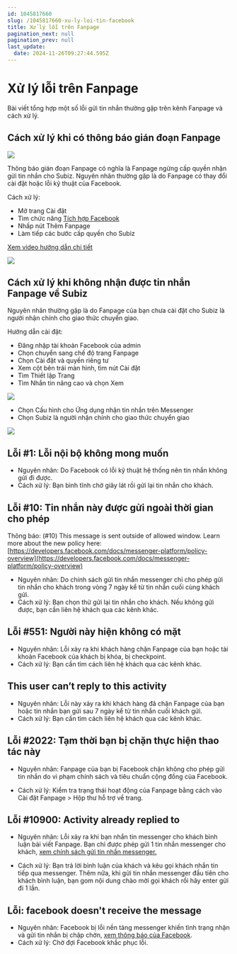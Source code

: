 ```yaml
---
id: 1045817660
slug: /1045817660-xu-ly-loi-tin-facebook
title: Xử lý lỗi trên Fanpage
pagination_next: null
pagination_prev: null
last_update:
  date: 2024-11-26T09:27:44.595Z
---
```


# Xử lý lỗi trên Fanpage 




Bài viết tổng hợp một số lỗi gửi tin nhắn thường gặp trên kênh Fanpage và cách xử lý. 
## Cách xử lý khi có thông báo gián đoạn Fanpage





![](https://vcdn.subiz-cdn.com/file/46b49b2f5e2a828abfe56b3a73c62e9308f9e1a642678eb46436c5ada77c4605_acpxkgumifuoofoosble)




Thông báo gián đoạn Fanpage có nghĩa là Fanpage ngừng cấp quyền nhận gửi tin nhắn cho Subiz. Nguyên nhân thường gặp là do Fanpage có thay đổi cài đặt hoặc lỗi kỹ thuật của Facebook.



Cách xử lý:

- Mở trang Cài đặt
- Tìm chức năng [Tích hợp Facebook](https://app.subiz.com.vn/settings/messenger)
- Nhấp nút Thêm Fanpage
- Làm tiếp các bước cấp quyền cho Subiz



[Xem video hướng dẫn chi tiết](https://www.youtube.com/watch?v=kkzDSpR26dM&t=3s)


![](https://vcdn.subiz-cdn.com/file/f6916900f2aa2741b3bf31f58978d32799268c11bf68b364634aae6b4ef9f862_acpxkgumifuoofoosble)









## Cách xử lý khi không nhận được tin nhắn Fanpage về Subiz


Nguyên nhân thường gặp là do Fanpage của bạn chưa cài đặt cho Subiz là người nhận chính cho giao thức chuyển giao.



Hướng dẫn cài đặt:

- Đăng nhập tài khoản Facebook của admin
- Chọn chuyển sang chế độ trang Fanpage
- Chọn Cài đặt và quyền riêng tư
- Xem cột bên trái màn hình, tìm nút Cài đặt
- Tìm Thiết lập Trang
- Tìm Nhắn tin nâng cao và chọn Xem


![](https://vcdn.subiz-cdn.com/file/2b953e4d6c646d49d2d92083b2e81b1cf383603052db19a0616931c3962752bc_acpxkgumifuoofoosble)


- Chọn Cấu hình cho Ứng dụng nhận tin nhắn trên Messenger
- Chọn Subiz là người nhận chính cho giao thức chuyển giao




![](https://vcdn.subiz-cdn.com/file/e86a0d4efec3c391d046eb88f7a214fba0098c7d3449bb6fb4d315f0f68a66db_acpxkgumifuoofoosble)

## Lỗi #1: Lỗi nội bộ không mong muốn




- Nguyên nhân: Do Facebook có lỗi kỹ thuật hệ thống nên tin nhắn không gửi đi được.
- Cách xử lý: Bạn bình tĩnh chờ giây lát rồi gửi lại tin nhắn cho khách.
## Lỗi #10: Tin nhắn này được gửi ngoài thời gian cho phép


Thông báo: (#10) This message is sent outside of allowed window. Learn more about the new policy here: [https://developers.facebook.com/docs/messenger-platform/policy-overview](https://developers.facebook.com/docs/messenger-platform/policy-overview)



- Nguyên nhân: Do chính sách gửi tin nhắn messenger chỉ cho phép gửi tin nhắn cho khách trong vòng 7 ngày kể từ tin nhắn cuối cùng khách gửi.
- Cách xử lý: Bạn chọn thử gửi lại tin nhắn cho khách. Nếu không gửi được, bạn cần liên hệ khách qua các kênh khác.
## Lỗi #551: Người này hiện không có mặt 


- Nguyên nhân: Lỗi xảy ra khi khách hàng chặn Fanpage của bạn hoặc tài khoản Facebook của khách bị khóa, bị checkpoint.
- Cách xử lý: Bạn cần tìm cách liên hệ khách qua các kênh khác.
## This user can’t reply to this activity 




- Nguyên nhân: Lỗi này xảy ra khi khách hàng đã chặn Fanpage của bạn hoặc tin nhắn bạn gửi sau 7 ngày kể từ tin nhắn cuối khách gửi.
- Cách xử lý: Bạn cần tìm cách liên hệ khách qua các kênh khác.
## Lỗi #2022: Tạm thời bạn bị chặn thực hiện thao tác này




- Nguyên nhân: Fanpage của bạn bị Facebook chặn không cho phép gửi tin nhắn do vi phạm chính sách và tiêu chuẩn cộng đồng của Facebook.



- Cách xử lý: Kiểm tra trạng thái hoạt động của Fanpage bằng cách vào Cài đặt Fanpage > Hộp thư hỗ trợ về trang.
## Lỗi #10900: Activity already replied to


- Nguyên nhân: Lỗi xảy ra khi bạn nhắn tin messenger cho khách bình luận bài viết Fanpage. Bạn chỉ được phép gửi 1 tin nhắn messenger cho khách, [xem chính sách gửi tin nhắn messenger.](https://developers.facebook.com/docs/messenger-platform/policy/policy-overview/)



- Cách xử lý: Bạn trả lời bình luận của khách và kêu gọi khách nhắn tin tiếp qua messenger. Thêm nữa, khi gửi tin nhắn messenger đầu tiên cho khách bình luận, bạn gom nội dung chào mời gọi khách rồi hãy enter gửi đi 1 lần.


## Lỗi: facebook doesn't receive the message


- Nguyên nhân: Facebook bị lỗi nền tảng messenger khiến tình trạng nhận và gửi tin nhắn bị chập chờn, [xem thông báo của Facebook](https://metastatus.com/messenger).
- Cách xử lý: Chờ đợi Facebook khắc phục lỗi.